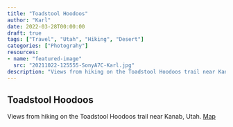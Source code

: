 ```yaml
---
title: "Toadstool Hoodoos"
author: "Karl"
date: 2022-03-28T00:00:00
draft: true
tags: ["Travel", "Utah", "Hiking", "Desert"]
categories: ["Photograhy"]
resources:
- name: "featured-image"
  src: "20211022-125555-SonyA7C-Karl.jpg"
description: "Views from hiking on the Toadstool Hoodoos trail near Kanab, Utah"
---
```


## Toadstool Hoodoos

Views from hiking on the Toadstool Hoodoos trail near Kanab, Utah. [Map](https://goo.gl/maps/mFsRgRV6yEaGT21V6)

